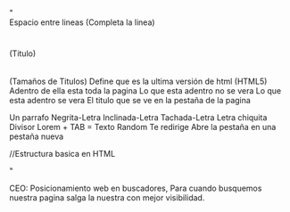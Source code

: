 "<br> Espacio entre lineas (Completa la linea)
<h1></h1> (Titulo)
<h2></h2><h3></h3><h4></h4><h5></h5><h6></h6> (Tamaños de Titulos)
<!DOCTYPE html> Define que es la ultima versión de html (HTML5)
<html></html> Adentro de ella esta toda la pagina
<head></head> Lo que esta adentro no se vera
<body></body> Lo que esta adentro se vera
<title></title> El titulo que se ve en la pestaña de la pagina
<p></p> Un parrafo
<b></b> Negrita-Letra
<i></i> Inclinada-Letra
<strike></strike> Tachada-Letra
<small></small> Letra chiquita
<div></div> Divisor
Lorem + TAB = Texto Random
<a href=""></a> Te redirige
<a href="http://" target="_blank" rel="noopener noreferrer"></a> Abre la pestaña en una pestaña nueva

//Estructura basica en HTML 
<!DOCTYPE html>
<html lang="en">
<head>
    <meta charset="UTF-8">
    <meta http-equiv="X-UA-Compatible" content="IE=edge">
    <meta name="viewport" content="width=device-width, initial-scale=1.0">
    <title>Document</title>
</head>
<body>
    
</body>
</html>"

CEO: Posicionamiento web en buscadores, Para cuando busquemos nuestra pagina salga la nuestra con mejor visibilidad.


